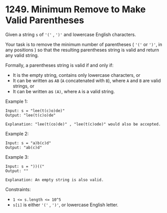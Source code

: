 # 1249. Minimum Remove to Make Valid Parentheses

Given a string `s` of `'('` , `')'` and lowercase English characters.

Your task is to remove the minimum number of parentheses ( `'('` or `')'`, in any positions ) so that the resulting parentheses string is valid and return any valid string.

Formally, a parentheses string is valid if and only if:

- It is the empty string, contains only lowercase characters, or
- It can be written as `AB` (`A` concatenated with `B`), where `A` and `B` are valid strings, or
- It can be written as `(A)`, where `A` is a valid string.

Example 1:

    Input: s = "lee(t(c)o)de)"
    Output: "lee(t(c)o)de"

    Explanation: "lee(t(co)de)" , "lee(t(c)ode)" would also be accepted.

Example 2:

    Input: s = "a)b(c)d"
    Output: "ab(c)d"

Example 3:

    Input: s = "))(("
    Output: ""

    Explanation: An empty string is also valid.

Constraints:

- `1 <= s.length <= 10^5`
- `s[i]` is either `'('` , `')'`, or lowercase English letter.
